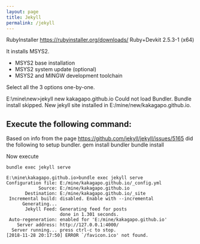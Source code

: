 ```yaml
---
layout: page
title: Jekyll
permalink: /jekyll
---
```


RubyInstaller
https://rubyinstaller.org/downloads/
Ruby+Devkit 2.5.3-1 (x64) 

It installs MSYS2. 
- MSYS2 base installation
- MSYS2 system update (optional)
- MSYS2 and MINGW development toolchain
   
Select all the 3 options one-by-one.
   
   
E:\mine\new>jekyll new kakagapo.github.io
Could not load Bundler. Bundle install skipped.
New jekyll site installed in E:/mine/new/kakagapo.github.io.


Execute the following command:
------------------------------
Based on info from the page https://github.com/jekyll/jekyll/issues/5165 did the following to setup bundler.
gem install bundler
bundle install

Now execute 
```
bundle exec jekyll serve
```

```
E:\mine\kakagapo.github.io>bundle exec jekyll serve
Configuration file: E:/mine/kakagapo.github.io/_config.yml
            Source: E:/mine/kakagapo.github.io
       Destination: E:/mine/kakagapo.github.io/_site
 Incremental build: disabled. Enable with --incremental
      Generating...
       Jekyll Feed: Generating feed for posts
                    done in 1.301 seconds.
 Auto-regeneration: enabled for 'E:/mine/kakagapo.github.io'
    Server address: http://127.0.0.1:4000/
  Server running... press ctrl-c to stop.
[2018-11-28 20:17:50] ERROR `/favicon.ico' not found.
```